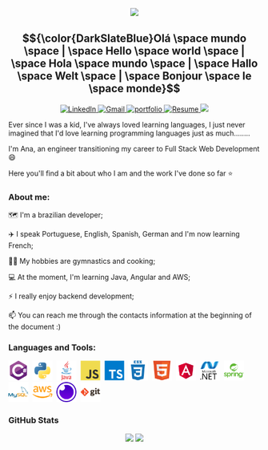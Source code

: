 <p align="center">
  <img src="https://media.giphy.com/media/v1.Y2lkPTc5MGI3NjExNG9iemMzN211dnpib2U2dnB1bTVwa3VwcTI5YXJpZGI5c2VqbGltZiZlcD12MV9pbnRlcm5hbF9naWZfYnlfaWQmY3Q9cw/s63Jzew1dfO3j6nndV/giphy.gif" width="400"/>
</p>

## $${\color{DarkSlateBlue}Olá \space mundo \space | \space Hello \space world \space | \space Hola \space mundo \space | \space Hallo \space Welt \space | \space Bonjour \space le \space monde}$$

<p align="center">
  <a href="https://www.linkedin.com/in/anajulianeiverth/">
    <img src="https://img.shields.io/badge/LinkedIn-000?style=for-the-badge&logo=linkedin&logoColor=E6E6FA&labelColor=483D8B&color=483D8B" 
      alt="LinkedIn">
  </a>
  <a href="mailto:anajulianeiverth@gmail.com">
    <img src="https://img.shields.io/badge/gmail-000?style=for-the-badge&logo=gmail&logoColor=E6E6FA&labelColor=483D8B&color=483D8B" 
      alt="Gmail">
  </a>
  <a href="anajvn.github.io">
    <img src="https://img.shields.io/badge/Portfolio-000?style=for-the-badge&logo=githubpages&logoColor=E6E6FA&labelColor=483D8B&color=483D8B" 
      alt="portfolio">
  </a>
  <a href="https://drive.google.com/file/d/1Wl83mPo3OG_l2PcMeAN6zdJzwPRZFI6X/view?usp=drive_link">
    <img src="https://img.shields.io/badge/Resume-000?style=for-the-badge&labelColor=483D8B&color=483D8B" 
      alt="Resume">
  </a>
  <img src="https://komarev.com/ghpvc/?username=anajvn&style=for-the-badge&color=483D8B">
</p>

Ever since I was a kid, I've always loved learning languages, I just never imagined that I'd love learning programming languages just as much........

I'm Ana, an engineer transitioning my career to Full Stack Web Development 😄


Here you'll find a bit about who I am and the work I've done so far ⭐


### About me:

🗺️ I'm a brazilian developer;

✈️ I speak Portuguese, English, Spanish, German and I'm now learning French;

🤸‍♀️ My hobbies are gymnastics and cooking;

💻 At the moment, I'm learning Java, Angular and AWS;

⚡ I really enjoy backend development;

📫 You can reach me through the contacts information at the beginning of the document :)


### Languages and Tools:

<p>
<img src="https://github.com/devicons/devicon/blob/master/icons/csharp/csharp-original.svg" 
      title="C#" 
      alt="Csharp" 
      width="40" 
      height="40"/>&nbsp;
<img src="https://github.com/devicons/devicon/blob/master/icons/python/python-original.svg" 
      title="Python" 
      alt="Python" 
      width="40" 
      height="40"/>&nbsp;
<img src="https://github.com/devicons/devicon/blob/master/icons/java/java-original-wordmark.svg" 
      title="Java" 
      alt="Java" 
      width="40" 
      height="40"/>&nbsp;
<img src="https://github.com/devicons/devicon/blob/master/icons/javascript/javascript-original.svg" 
      title="JavaScript" 
      alt="JavaScript" 
      width="40" 
      height="40"/>&nbsp; 
<img src="https://github.com/devicons/devicon/blob/master/icons/typescript/typescript-original.svg" 
      title="TypeScript" 
      alt="TypeScript" 
      width="40" 
      height="40"/>&nbsp; 
<img src="https://github.com/devicons/devicon/blob/master/icons/css3/css3-plain-wordmark.svg"  
      title="CSS3" 
      alt="CSS" 
      width="40"
      height="40"/>&nbsp;
<img src="https://github.com/devicons/devicon/blob/master/icons/html5/html5-original.svg" 
      title="HTML5" 
      alt="HTML" 
      width="40" 
      height="40"/>&nbsp;
<img src="https://github.com/devicons/devicon/blob/master/icons/angular/angular-original.svg" 
      title="Angular" 
      alt="Angular" 
      width="40" 
      height="40"/>&nbsp;
<img src="https://github.com/devicons/devicon/blob/master/icons/dot-net/dot-net-original-wordmark.svg" 
      title=".NET" 
      alt="dotnet" 
      width="40" 
      height="40"/>&nbsp;
<img src="https://github.com/devicons/devicon/blob/master/icons/spring/spring-original-wordmark.svg" 
      title="Spring" 
      alt="Spring" 
      width="40" 
      height="40"/>&nbsp;
<img src="https://github.com/devicons/devicon/blob/master/icons/mysql/mysql-original-wordmark.svg" 
      title="MySQL"  
      alt="MySQL" 
      width="40" 
      height="40"/>&nbsp;
<img src="https://github.com/devicons/devicon/blob/master/icons/amazonwebservices/amazonwebservices-plain-wordmark.svg" 
      title="AWS" 
      alt="AWS" 
      width="40" 
      height="40"/>&nbsp;
<img src="https://github.com/devicons/devicon/blob/master/icons/insomnia/insomnia-original.svg" 
      title="Insomnia"  
      alt="Insomnia" 
      width="40" 
      height="40"/>&nbsp;
<img src="https://github.com/devicons/devicon/blob/master/icons/git/git-original-wordmark.svg" 
      title="Git" 
      alt="Git" 
      width="40"
      height="40"/>&nbsp;
</p>

### GitHub Stats

<p align="center">
  <img src="https://github-readme-stats.vercel.app/api?username=anajvn&show_icons=true&title_color=483D8B&text_color=9370DB&icon_color=483D8B&bg_color=E6E6FA"   
    width="400"/>
  <img src="https://github-readme-stats.vercel.app/api/top-langs/?username=anajvn&layout=compact&title_color=483D8B&text_color=9370DB&bg_color=E6E6FA"   
    width="400"/>
</p>
